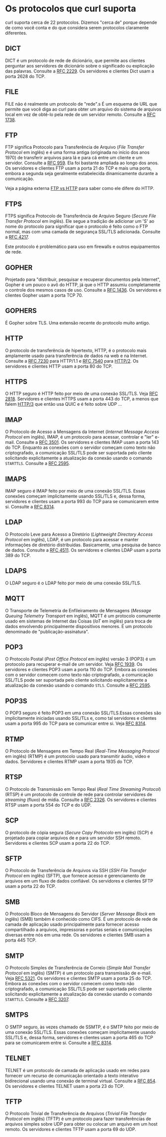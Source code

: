 # Os protocolos que curl suporta

curl suporta cerca de 22 protocolos. Dizemos "cerca de" porque depende de como você conta e do que considera serem protocolos claramente diferentes.

## DICT

DICT é um protocolo de rede de dicionário, que permite aos clientes perguntar aos servidores de dicionário sobre o significado ou explicação das palavras. Consulte a [RFC 2229](https://tools.ietf.org/html/rfc2229). Os servidores e clientes Dict usam a porta 2628 do TCP.

## FILE

FILE não é realmente um protocolo de "rede".s É um esquema de URL que permite que você diga ao curl para obter um arquivo do sistema de arquivos local em vez de obtê-lo pela rede de um servidor remoto. Consulte a [RFC 1738](https://tools.ietf.org/html/rfc1738).

## FTP

FTP significa Protocolo para Transferência de Arquivo (*File Transfer Protocol* em inglês) e é uma forma antiga (originada no início dos anos 1970) de transferir arquivos para lá e para cá entre um cliente e um servidor. Consulte a [RFC 959](https://tools.ietf.org/html/rfc959). Ela foi bastante ampliada ao longo dos anos. Os servidores e clientes FTP usam a porta 21 do TCP e mais uma porta, embora a segunda seja geralmente estabelecida dinamicamente durante a comunicação.

Veja a página externa [FTP vs HTTP](https://daniel.haxx.se/docs/ftp-vs-http.html) para saber como ele difere do HTTP.

## FTPS

FTPS significa Protocolo de Transferência de Arquivo Seguro (*Secure File Transfer Protocol* em inglês). Ele segue a tradição de adicionar um 'S' ao nome do protocolo para significar que o protocolo é feito como o FTP normal, mas com uma camada de segurança SSL/TLS adicionada. Consulte a [RFC 4217](https://tools.ietf.org/html/rfc4217).

Este protocolo é problemático para uso em firewalls e outros equipamentos de rede.

## GOPHER

Projetado para "distribuir, pesquisar e recuperar documentos pela Internet", Gopher é um pouco o avô do HTTP, já que o HTTP assumiu completamente o controle dos mesmos casos de uso. Consulte a [RFC 1436](https://tools.ietf.org/html/rfc1436). Os servidores e clientes Gopher usam a porta TCP 70.

## GOPHERS

É Gopher sobre TLS. Uma extensão recente do protocolo muito antigo.

## HTTP

O protocolo de transferência de hipertexto, HTTP, é o protocolo mais amplamente usado para transferência de dados na web e na Internet. Consulte a [RFC 7230](https://tools.ietf.org/html/rfc7230) para HTTP/1.1 e [RFC 7540](https://tools.ietf.org/html/rfc7540) para [HTTP/2](http-http2.md). Os servidores e clientes HTTP usam a porta 80 do TCP.

## HTTPS

O HTTP seguro é HTTP feito por meio de uma conexão SSL/TLS. Veja [RFC 2818](https://tools.ietf.org/html/rfc2818). Servidores e clientes HTTPS usam a porta 443 do TCP, a menos que falem [HTTP/3](http-http3.md) que então usa QUIC e é feito sobre UDP ...

## IMAP

O Protocolo de Acesso a Mensagens da Internet (*Internet Message Access Protocol* em inglês), IMAP, é um protocolo para acessar, controlar e "ler" e-mail. Consulte a [RFC 3501](https://tools.ietf.org/html/rfc3501). Os servidores e clientes IMAP usam a porta 143 do TCP. Enquanto as conexões com o servidor começam como texto não criptografado, a comunicação SSL/TLS pode ser suportada pelo cliente solicitando explicitamente a atualização da conexão usando o comando `STARTTLS`. Consulte a [RFC 2595](https://tools.ietf.org/html/rfc2595).

## IMAPS

IMAP seguro é IMAP feito por meio de uma conexão SSL/TLS. Essas conexões começam implicitamente usando SSL/TLS e, dessa forma, servidores e clientes usam a porta 993 do TCP para se comunicarem entre si. Consulte a [RFC 8314](https://tools.ietf.org/html/rfc8314).

## LDAP

O Protocolo Leve para Acesso a Diretório (*Lightweight Directory Access Protocol* em inglês), LDAP, é um protocolo para acessar e manter informações de diretório distribuídas. Basicamente, uma pesquisa de banco de dados. Consulte a [RFC 4511](https://tools.ietf.org/html/rfc4511). Os servidores e clientes LDAP usam a porta 389 do TCP.

## LDAPS

O LDAP seguro é o LDAP feito por meio de uma conexão SSL/TLS.

## MQTT

O Transporte de Telemetria de Enfileiramento de Mensagens (*Message Queuing Telemetry Transport* em inglês), MQTT é um protocolo comumente usado em sistemas de Internet das Coisas (*IoT* em inglês) para troca de dados envolvendo principalmente dispositivos menores. É um protocolo denominado de "publicação-assinatura".

## POP3

O Protocolo Postal (*Post Office Protocol* em inglês) versão 3 (POP3) é um protocolo para recuperar e-mail de um servidor. Veja [RFC 1939](https://tools.ietf.org/html/rfc1939). Os servidores e clientes POP3 usam a porta 110 do TCP. Embora as conexões com o servidor comecem como texto não criptografado, a comunicação SSL/TLS pode ser suportada pelo cliente solicitando explicitamente a atualização da conexão usando o comando `STLS`. Consulte a [RFC 2595](https://tools.ietf.org/html/rfc2595).

## POP3S

O POP3 seguro é feito POP3 em uma conexão SSL/TLS.Essas conexões são implicitamente iniciadas usando SSL/TLs e, como tal servidores e clientes usam a porta 995 do TCP para se comunicar entre si. Veja [RFC 8314](https://tools.ietf.org/html/rfc8314).

## RTMP

O Protocolo de Mensagens em Tempo Real (*Real-Time Messaging Protocol* em inglês) (RTMP) é um protocolo usado para transmitir áudio, vídeo e dados. Servidores e clientes RTMP usam a porta 1935 do TCP.

## RTSP

O Protocolo de Transmissão em Tempo Real (*Real Time Streaming Protocol*) (RTSP) é um protocolo de controle de rede para controlar servidores de *streaming* (fluxo) de mídia. Consulte a [RFC 2326](https://tools.ietf.org/html/rfc2326). Os servidores e clientes RTSP usam a porta 554 do TCP e do UDP.

## SCP

O protocolo de cópia segura (*Secure Copy Protocolo* em inglês) (SCP) é projetado para copiar arquivos de e para um servidor SSH remoto. Servidores e clientes SCP usam a porta 22 do TCP.

## SFTP

O Protocolo de Transferência de Arquivos via SSH (*SSH File Transfer Protocol* em inglês) (SFTP), que fornece acesso e gerenciamento de arquivos em um fluxo de dados confiável. Os servidores e clientes SFTP usam a porta 22 do TCP.

## SMB

O Protocolo Bloco de Mensagens do Servidor (*Server Message Block* em inglês) (SMB) também é conhecido como CIFS. É um protocolo de rede de camada de aplicação usado principalmente para fornecer acesso compartilhado a arquivos, impressoras e portas seriais e comunicações diversas entre nós em uma rede. Os servidores e clientes SMB usam a porta 445 TCP.

## SMTP

O Protocolo Simples de Transferência de Correio (*Simple Mail Transfer Protocol* em inglês) (SMTP) é um protocolo para transmissão de e-mail. Veja [RFC 5321](https://tools.ietf.org/html/rfc5321). Os servidores e clientes SMTP usam a porta 25 do TCP. Embora as conexões com o servidor comecem como texto não criptografado, a comunicação SSL/TLS pode ser suportada pelo cliente solicitando explicitamente a atualização da conexão usando o comando `STARTTLS`. Consulte a [RFC 3207](https://tools.ietf.org/html/rfc3207).

## SMTPS

O SMTP seguro, às vezes chamado de SSMTP, é o SMTP feito por meio de uma conexão SSL/TLS. Essas conexões começam implicitamente usando SSL/TLS e, dessa forma, servidores e clientes usam a porta 465 do TCP para se comunicarem entre si. Consulte a [RFC 8314](https://tools.ietf.org/html/rfc8314).

## TELNET

TELNET é um protocolo de camada de aplicação usado em redes para fornecer um recurso de comunicação orientado a texto interativo bidirecional usando uma conexão de terminal virtual. Consulte a [RFC 854](https://tools.ietf.org/html/rfc854). Os servidores e clientes TELNET usam a porta 23 do TCP.

## TFTP

O Protocolo Trivial de Transferência de Arquivos (*Trivial File Transfer Protocol* em inglês) (TFTP) é um protocolo para fazer transferências de arquivos simples sobre UDP para obter ou colocar um arquivo em um host remoto. Os servidores e clientes TFTP usam a porta 69 do UDP.
